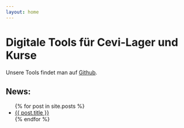 ```yaml
---
layout: home
---
```


# Digitale Tools für Cevi-Lager und Kurse

Unsere Tools findet man auf [Github](https://github.com/cevi).

## News: 
<ul>
  {% for post in site.posts %}
    <li>
      <a href="{{ post.url }}">{{ post.title }}</a>
    </li>
  {% endfor %}
</ul>